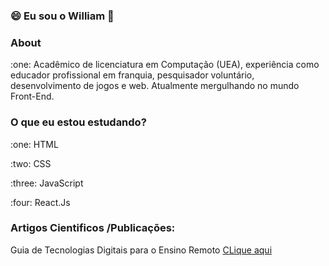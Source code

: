### :smile: Eu sou o William 👋

<h3 align="left">About</h3>
<p>:one: Acadêmico de licenciatura em Computação (UEA), experiência como educador profissional em franquia, pesquisador voluntário, desenvolvimento de jogos e web. Atualmente mergulhando no mundo Front-End.</p>

<h3 align="left">O que eu estou estudando?</h3>
<p>:one: HTML</p>
<p>:two: CSS</p>
<p>:three: JavaScript</p>
<p>:four: React.Js</p>

<h3 align="left"> Artigos Cientificos /Publicações: </h3>
<p>Guia de Tecnologias Digitais para o Ensino Remoto <a href="http://www3.uea.edu.br/home.php?dest=noticia&notId=65291">CLique aqui</a></p>
